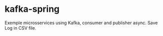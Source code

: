 # kafka-spring
Exemple microsservices using Kafka, consumer and publisher async. Save Log in CSV file.
